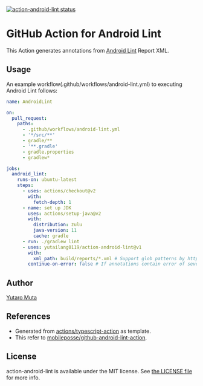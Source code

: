 <a href="https://github.com/yutailang0119/action-android-lint/actions"><img alt="action-android-lint status" src="https://github.com/yutailang0119/action-android-lint/workflows/build-test/badge.svg"></a>

# GitHub Action for Android Lint

This Action generates annotations from [Android Lint](https://developer.android.com/studio/write/lint) Report XML.

## Usage

An example workflow(.github/workflows/android-lint.yml) to executing Android Lint follows:

```yml
name: AndroidLint

on:
  pull_request:
    paths:
      - .github/workflows/android-lint.yml
      - '*/src/**'
      - gradle/**
      - '**.gradle'
      - gradle.properties
      - gradlew*

jobs:
  android_lint:
    runs-on: ubuntu-latest
    steps:
      - uses: actions/checkout@v2
        with:
          fetch-depth: 1
      - name: set up JDK
        uses: actions/setup-java@v2
        with:
          distribution: zulu
          java-version: 11
          cache: gradle
      - run: ./gradlew lint
      - uses: yutailang0119/action-android-lint@v1
        with:
          xml_path: build/reports/*.xml # Support glob patterns by https://www.npmjs.com/package/@actions/glob
        continue-on-error: false # If annotations contain error of severity, action-android-lint exit 1.
```

## Author

[Yutaro Muta](https://github.com/yutailang0119)

## References

- Generated from [actions/typescript-action](https://github.com/actions/typescript-action) as template.
- This refer to [mobileposse/github-android-lint-action](https://github.com/mobileposse/github-android-lint-action).

## License

action-android-lint is available under the MIT license. See [the LICENSE file](./LICENSE) for more info.
